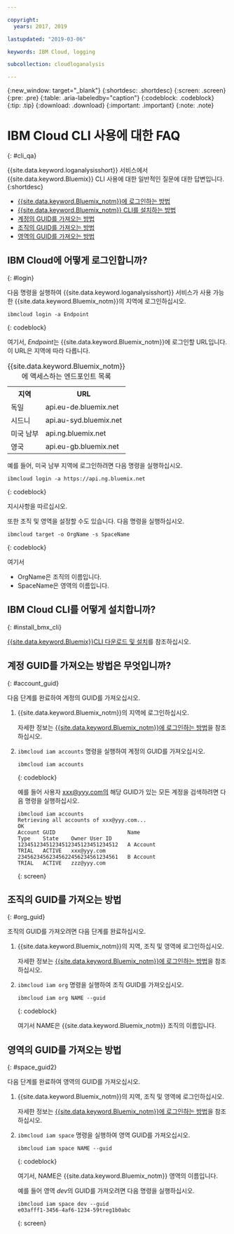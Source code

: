 ```yaml
---

copyright:
  years: 2017, 2019

lastupdated: "2019-03-06"

keywords: IBM Cloud, logging

subcollection: cloudloganalysis

---
```


{:new_window: target="_blank"}
{:shortdesc: .shortdesc}
{:screen: .screen}
{:pre: .pre}
{:table: .aria-labeledby="caption"}
{:codeblock: .codeblock}
{:tip: .tip}
{:download: .download}
{:important: .important}
{:note: .note}


# IBM Cloud CLI 사용에 대한 FAQ
{: #cli_qa}

{{site.data.keyword.loganalysisshort}} 서비스에서 {{site.data.keyword.Bluemix}} CLI 사용에 대한 일반적인 질문에 대한 답변입니다. 
{:shortdesc}

* [{{site.data.keyword.Bluemix_notm}}에 로그인하는 방법](/docs/services/CloudLogAnalysis/qa?topic=cloudloganalysis-cli_qa#login)
* [{{site.data.keyword.Bluemix_notm}} CLI를 설치하는 방법](/docs/services/CloudLogAnalysis/qa?topic=cloudloganalysis-cli_qa#install_bmx_cli)
* [계정의 GUID를 가져오는 방법](/docs/services/CloudLogAnalysis/qa?topic=cloudloganalysis-cli_qa#account_guid)
* [조직의 GUID를 가져오는 방법](/docs/services/CloudLogAnalysis/qa?topic=cloudloganalysis-cli_qa#org_guid)
* [영역의 GUID를 가져오는 방법](/docs/services/CloudLogAnalysis/qa?topic=cloudloganalysis-cli_qa#space_guid)

## IBM Cloud에 어떻게 로그인합니까?
{: #login}

다음 명령을 실행하여 {{site.data.keyword.loganalysisshort}} 서비스가 사용 가능한 {{site.data.keyword.Bluemix_notm}}의 지역에 로그인하십시오.

```
ibmcloud login -a Endpoint
```
{: codeblock}
	
여기서, *Endpoint*는 {{site.data.keyword.Bluemix_notm}}에 로그인할 URL입니다. 이 URL은 지역에 따라 다릅니다.
	
<table>
    <caption>{{site.data.keyword.Bluemix_notm}}에 액세스하는 엔드포인트 목록</caption>
	<tr>
	  <th>지역</th>
	  <th>URL</th>
	</tr>
	<tr>
	  <td>독일</td>
	  <td>api.eu-de.bluemix.net</td>
	</tr>
	<tr>
	  <td>시드니</td>
	  <td>api.au-syd.bluemix.net</td>
	</tr>
	<tr>
	  <td>미국 남부</td>
	  <td>api.ng.bluemix.net</td>
	</tr>
	<tr>
	  <td>영국</td>
	  <td>api.eu-gb.bluemix.net</td>
	</tr>
</table>

예를 들어, 미국 남부 지역에 로그인하려면 다음 명령을 실행하십시오.
	
```
ibmcloud login -a https://api.ng.bluemix.net
```
{: codeblock}

지시사항을 따르십시오. 

또한 조직 및 영역을 설정할 수도 있습니다. 다음 명령을 실행하십시오.

```
ibmcloud target -o OrgName -s SpaceName
```
{: codeblock}

여기서

* OrgName은 조직의 이름입니다.
* SpaceName은 영역의 이름입니다.

	
	
## IBM Cloud CLI를 어떻게 설치합니까?
{: #install_bmx_cli}

[{{site.data.keyword.Bluemix}}CLI 다운로드 및 설치](/docs/cli?topic=cloud-cli-ibmcloud-cli#overview)를 참조하십시오.



## 계정 GUID를 가져오는 방법은 무엇입니까?
{: #account_guid}
	
다음 단계를 완료하여 계정의 GUID를 가져오십시오.
	
1. {{site.data.keyword.Bluemix_notm}}의 지역에 로그인하십시오. 

    자세한 정보는 [{{site.data.keyword.Bluemix_notm}}에 로그인하는 방법](/docs/services/CloudLogAnalysis/qa?topic=cloudloganalysis-cli_qa#login)을 참조하십시오.
	
2. `ibmcloud iam accounts` 명령을 실행하여 계정의 GUID를 가져오십시오.

    ```
	ibmcloud iam accounts
	```
	{: codeblock} 
	
	예를 들어 사용자 xxx@yyy.com의 해당 GUID가 있는 모든 계정을 검색하려면 다음 명령을 실행하십시오.
	
	```
	ibmcloud iam accounts
	Retrieving all accounts of xxx@yyy.com...
    OK
    Account GUID                       Name                               Type    State    Owner User ID   
    12345123451234512345123451234512   A Account                          TRIAL   ACTIVE   xxx@yyy.com   
    23456234562345622456234561234561   B Account                          TRIAL   ACTIVE   zzz@yyy.com   
	```
	{: screen}

	
## 조직의 GUID를 가져오는 방법
{: #org_guid}

조직의 GUID를 가져오려면 다음 단계를 완료하십시오.
	
1. {{site.data.keyword.Bluemix_notm}}의 지역, 조직 및 영역에 로그인하십시오. 

    자세한 정보는 [{{site.data.keyword.Bluemix_notm}}에 로그인하는 방법](/docs/services/CloudLogAnalysis/qa?topic=cloudloganalysis-cli_qa#login)을 참조하십시오.

2. `ibmcloud iam org` 명령을 실행하여 조직 GUID를 가져오십시오. 

    ```
    ibmcloud iam org NAME --guid
    ```
    {: codeblock}
	
    여기서 NAME은 {{site.data.keyword.Bluemix_notm}} 조직의 이름입니다.        
		
		
		
## 영역의 GUID를 가져오는 방법
{: #space_guid2}
	
다음 단계를 완료하여 영역의 GUID를 가져오십시오.
	
1. {{site.data.keyword.Bluemix_notm}}의 지역, 조직 및 영역에 로그인하십시오. 

    자세한 정보는 [{{site.data.keyword.Bluemix_notm}}에 로그인하는 방법](/docs/services/CloudLogAnalysis/qa?topic=cloudloganalysis-cli_qa#login)을 참조하십시오.
	
2. `ibmcloud iam space` 명령을 실행하여 영역 GUID를 가져오십시오. 

    ```
    ibmcloud iam space NAME --guid
    ```
    {: codeblock}
	
    여기서, NAME은 {{site.data.keyword.Bluemix_notm}} 영역의 이름입니다. 
	
    예를 들어 영역 *dev*의 GUID를 가져오려면 다음 명령을 실행하십시오.
	
    ```
    ibmcloud iam space dev --guid
    e03afff1-3456-4af6-1234-59treg1b0abc
    ```
    {: screen}




		
		

